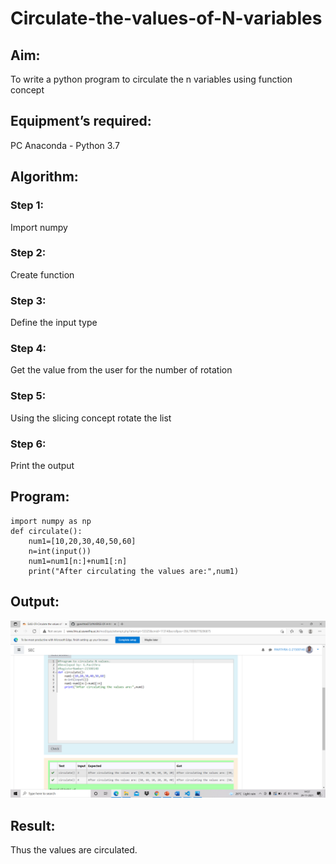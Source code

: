 # Circulate-the-values-of-N-variables
## Aim:
To write a python program to circulate the n variables using function concept
## Equipment’s required:
PC
Anaconda - Python 3.7
## Algorithm: 
### Step 1: 
Import numpy
### Step 2: 
Create function 
### Step 3: 
Define the input type

### Step 4: 
Get the value from the user for the number of rotation


### Step 5: 
Using the slicing concept rotate the list
### Step 6: 
Print the output
## Program:
~~~
import numpy as np
def circulate():
    num1=[10,20,30,40,50,60]
    n=int(input())
    num1=num1[n:]+num1[:n]
    print("After circulating the values are:",num1)
~~~    
## Output:
![Github logo](circulate.png)

## Result:
Thus the values are circulated.

